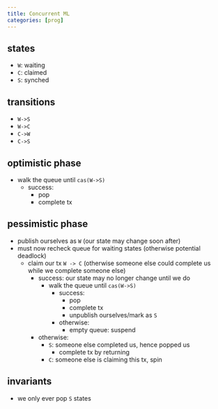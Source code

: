 ```yaml
---
title: Concurrent ML
categories: [prog]
---
```


## states

- `W`: waiting
- `C`: claimed
- `S`: synched

## transitions

- `W->S`
- `W->C`
- `C->W`
- `C->S`

## optimistic phase

- walk the queue until `cas(W->S)`
  - success: 
    - pop
	- complete tx
	

## pessimistic phase

- publish ourselves as `W` (our state may change soon after)
- must now recheck queue for waiting states (otherwise potential deadlock)
  - claim our tx `W -> C` (otherwise someone else could complete us
    while we complete someone else)
    - success: our state may no longer change until we do
      - walk the queue until `cas(W->S)`
		- success: 
		  - pop
		  - complete tx
		  - unpublish ourselves/mark as `S`
		- otherwise:
		  - empty queue: suspend
	- otherwise:
	   - `S`: someone else completed us, hence popped us
	     - complete tx by returning
	   - `C`: someone else is claiming this tx, spin



## invariants
  - we only ever pop `S` states
